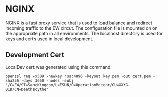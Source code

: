 # NGINX
NGINX is a fast proxy service that is used to load balance and redirect 
incoming traffic to the EW circut. The configuration file is mounted on 
on the appropriate path in all environments. The localhost directory is
used for keys and certs used in local development.

## Development Cert
LocalDev cert was generated using this command:
```
openssl req -x509 -newkey rsa:4096 -keyout key.pem -out cert.pem -sha256 -days 3650 -nodes -subj "/C=EW/ST=SancKingdom/L=ESUN/O=OperationMeteor/OU=XXXG-01D/CN=Deathscythe"
```
